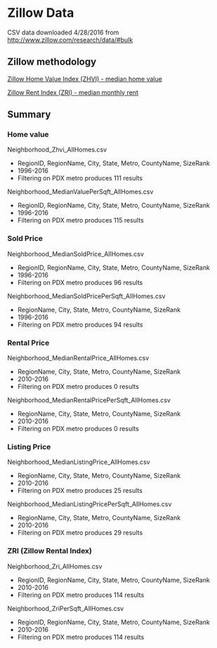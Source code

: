 # Zillow Data
CSV data downloaded 4/28/2016 from http://www.zillow.com/research/data/#bulk

## Zillow methodology
[Zillow Home Value Index (ZHVI) - median home value](http://www.zillow.com/research/zhvi-methodology-6032/)

[Zillow Rent Index (ZRI) - median monthly rent](http://www.zillow.com/research/zillow-rent-index-methodology-2393/)

## Summary
### Home value
Neighborhood_Zhvi_AllHomes.csv
- RegionID, RegionName, City, State, Metro, CountyName, SizeRank
- 1996-2016
- Filtering on PDX metro produces 111 results

Neighborhood_MedianValuePerSqft_AllHomes.csv
- RegionID, RegionName, City, State, Metro, CountyName, SizeRank
- 1996-2016
- Filtering on PDX metro produces 115 results


### Sold Price
Neighborhood_MedianSoldPrice_AllHomes.csv
- RegionID, RegionName, City, State, Metro, CountyName, SizeRank
- 1996-2016
- Filtering on PDX metro produces 96 results

Neighborhood_MedianSoldPricePerSqft_AllHomes.csv
- RegionName, City, State, Metro, CountyName, SizeRank
- 1996-2016
- Filtering on PDX metro produces 94 results


### Rental Price
Neighborhood_MedianRentalPrice_AllHomes.csv
- RegionName, City, State, Metro, CountyName, SizeRank
- 2010-2016
- Filtering on PDX metro produces 0 results

Neighborhood_MedianRentalPricePerSqft_AllHomes.csv
- RegionName, City, State, Metro, CountyName, SizeRank
- 2010-2016
- Filtering on PDX metro produces 0 results


### Listing Price
Neighborhood_MedianListingPrice_AllHomes.csv
- RegionName, City, State, Metro, CountyName, SizeRank
- 2010-2016
- Filtering on PDX metro produces 25 results

Neighborhood_MedianListingPricePerSqft_AllHomes.csv
- RegionName, City, State, Metro, CountyName, SizeRank
- 2010-2016
- Filtering on PDX metro produces 29 results


### ZRI (Zillow Rental Index)
Neighborhood_Zri_AllHomes.csv
- RegionID, RegionName, City, State, Metro, CountyName, SizeRank
- 2010-2016
- Filtering on PDX metro produces 114 results

Neighborhood_ZriPerSqft_AllHomes.csv
- RegionID, RegionName, City, State, Metro, CountyName, SizeRank
- 2010-2016
- Filtering on PDX metro produces 114 results
